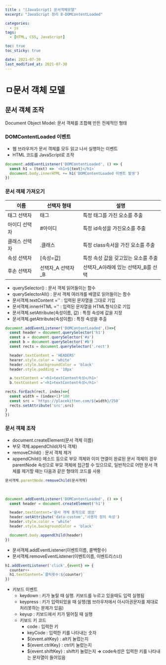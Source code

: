 ```yaml
---
title : "[JavaScript] 문서객체모델"
excerpt: "JavaScript 정리 8-DOMContentLoaded"

categories:
  - js
tags:
  - [HTML, CSS, JavaScript]

toc: true
toc_sticky: true

date: 2021-07-30
last_modified_at: 2021-07-30
---
```

# ㅁ문서 객체 모델

## 문서 객체 조작
  Document Object Model: 문서 객체를 조합해 만든 전체적인 형태

  ### DOMContentLoaded 이벤트
  - 웹 브라우저가 문서 객체를 모두 읽고 나서 실행하는 이벤트
  - HTML 코드를 JavaScript로 조작

```js
document.addEventListener('DOMContentLoaded', () => {
  const h1 = (text) => `<h1>${text}</h1>`
  document.body.innerHTML += h1('DOMContentLoaded 이벤트 발생')
})
```

### 문서 객체 가져오기

|이름|선택자 형태|설명|
|---|---|---|
|태그 선택자|태그|특정 태그를 가진 요소를 추출|
|아이디 선택자|#아이디|특정 id속성을 가진요소를 추출|
|클래스 선택자|.클래스|특정 class속서을 가진 요소를 추출|
|속성 선택자|[속성=값]|특정 속성 값을 갖고있는 요소를 추출|
|후손 선택자|선택자_A 선택자_B|선택자_A아래에 있는 선택자_B를 선택|

- querySelector() : 문서 객체 읽어들이는 함수
- querySelectorAll() : 문서 객체 여러개를 배열로 읽어들이는 함수
- 문서객체.textContent ='' : 입력된 문자열을 그대로 기입
- 문서객체.innerHTML ='' : 입력된 문자열을 HTML형식으로 기입
- 문서객체.setAttribute(속성이름, 값) : 특정 속성에 값을 지정
- 문서객체.getAttribute(속성이름) : 특정 속성을 추출

```js
document.addEventListener('DOMContentLoaded',()=>{
  const header = document.querySelector('h1')
  const a = document.querySelector('#a')
  const b = document.querySelector('#b')
  const rects = document.querySelector('.rect')

  header.textContent = 'HEADERS'
  hearer.style.color = 'white'
  header.style.backgroundColor = 'black'
  header.style.padding = '10px'

  a.textContent ='<h1>textContent속성</h1>'
  b.textContent ='<h1>textContent속성</h1>'

rects.forEach(rect, index)=>{
  const width = (index+1)*100
  const src = `https://placekitten.com/${width}/250`
  rects.setAttribute('src',src)
}
})
```

### 문서 객체 조작

- document.createElement(문서 객체 이름)
- 부모 객체.appendChild(자식 객체)
- removeChild() : 문서 객체 제거
- appendChild() 메소드 등으로 부모 객체와 이미 연결이 완료된 문서 객체의 경우 parentNode 속성으로 부모 객체에 접근할 수 있으므로, 일반적으로 어떤 문서 객체를 제거할 때는 다음과 같은 형태의 코드를 사용


```js
문서객체.parentNode.removeChild(문서객체)
```
<br>

```js
document.addEventListener('DOMContentLoaded', () => {
  const header = document.createElement('h1')

  header.textContent='문서 객체 동적으로 생성'
  header.setAttribute('data-custom','사용자 정의 속성')
  header.style.color = 'white'
  header.style.backgroundColor = 'black'

  document.body.appendChild(header)
})
```

- 문서객체.addEventListener(이벤트이름, 콜백함수)
- 문서객체.removeEventListener(이벤트이름, 이벤트리스너)

```js
h1.addEventListener('click',{event} => {
  counter++
  h1.textContent=`클릭횟수:${counter}`
})
```

- 키보드 이벤트
  - keydown : 키가 눌릴 때 실행. 키보드를 누르고 있을때도 입력 실행됨
  - keypress : 키가 입력되었을 때 실행(웹 브라우저에서 아시아권문자를 제대로 처리못하는 문제가 있음)
  - keyup : 키보드에서 키가 떨어질 때 실행
  - 키보드 키 코드
    - code : 입력한 키
    - keyCode : 입력한 키를 나타내는 숫자
    - ${event.altKey} : alt키 눌렀는지
    - ${event.ctrlKey} : ctrl키 눌렀는지
    - ${event.shiftKey} : shift키 눌렀는지
      **→** code속성은 입력한 키를 나타내는 문자열이 들어있음

